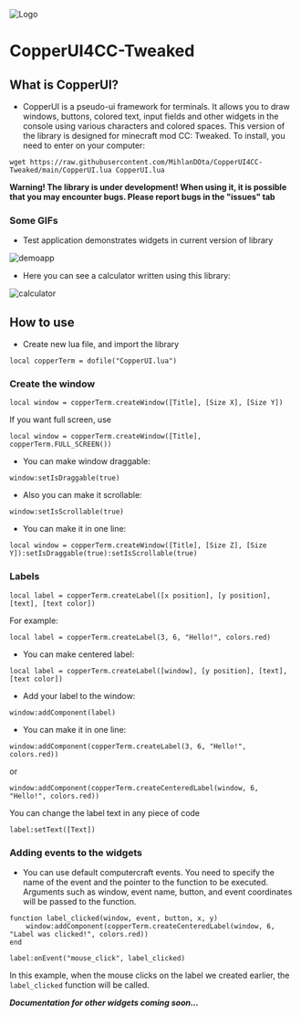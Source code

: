 ![Logo](https://raw.githubusercontent.com/MihlanDOta/CopperUI4CC-Tweaked/main/images/cuilogo.JPG)

# CopperUI4CC-Tweaked

## What is CopperUI?
- CopperUI is a pseudo-ui framework for terminals. It allows you to draw windows, buttons, colored text, input fields and other widgets in the console using various characters and colored spaces. This version of the library is designed for minecraft mod CC: Tweaked. To install, you need to enter on your computer:

```
wget https://raw.githubusercontent.com/MihlanDOta/CopperUI4CC-Tweaked/main/CopperUI.lua CopperUI.lua
```


**Warning! The library is under development! When using it, it is possible that you may encounter bugs. Please report bugs in the "issues" tab**

### Some GIFs

- Test application demonstrates widgets in current version of library

![demoapp](https://raw.githubusercontent.com/MihlanDOta/CopperUI4CC-Tweaked/main/images/demoapp.gif)

- Here you can see a calculator written using this library:

![calculator](https://raw.githubusercontent.com/MihlanDOta/CopperUI4CC-Tweaked/main/images/copperuicctweaked.gif)


## How to use

- Create new lua file, and import the library

```
local copperTerm = dofile("CopperUI.lua")
```

### Create the window

```
local window = copperTerm.createWindow([Title], [Size X], [Size Y])
```
If you want full screen, use

```
local window = copperTerm.createWindow([Title], copperTerm.FULL_SCREEN())
```

- You can make window draggable:

```
window:setIsDraggable(true)
```

- Also you can make it scrollable:

```
window:setIsScrollable(true)
```

- You can make it in one line:

```
local window = copperTerm.createWindow([Title], [Size Z], [Size Y]):setIsDraggable(true):setIsScrollable(true)
```
### Labels

```
local label = copperTerm.createLabel([x position], [y position], [text], [text color])
```

For example:

```
local label = copperTerm.createLabel(3, 6, "Hello!", colors.red)
```

- You can make centered label:

```
local label = copperTerm.createLabel([window], [y position], [text], [text color])
```

- Add your label to the window:

```
window:addComponent(label)
```

- You can make it in one line:

```
window:addComponent(copperTerm.createLabel(3, 6, "Hello!", colors.red))
```

or

```
window:addComponent(copperTerm.createCenteredLabel(window, 6, "Hello!", colors.red))
```

You can change the label text in any piece of code

```
label:setText([Text])
```

### Adding events to the widgets

- You can use default computercraft events. You need to specify the name of the event and the pointer to the function to be executed. Arguments such as window, event name, button, and event coordinates will be passed to the function.

```
function label_clicked(window, event, button, x, y)
    window:addComponent(copperTerm.createCenteredLabel(window, 6, "Label was clicked!", colors.red))
end

label:onEvent("mouse_click", label_clicked)

```


In this example, when the mouse clicks on the label we created earlier, the ```label_clicked``` function will be called.

***Documentation for other widgets coming soon...***
